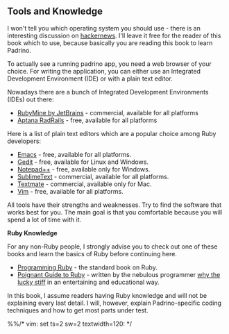 ## Tools and Knowledge

I won't tell you which operating system you should use - there is an interesting discussion on
[hackernews](http://news.ycombinator.com/item?id=3786674 "hackernews"). I'll leave it free for the reader of this book
which to use, because basically you are reading this book to learn Padrino.


To actually see a running padrino app, you need a web browser of your choice.  For writing the application, you can
either use an Integrated Development Environment (IDE) or with a plain text editor.


Nowadays there are a bunch of Integrated Development Environments (IDEs) out there:


- [RubyMine by JetBrains](http://www.jetbrains.com/ruby/ "RubyMine") - commercial, available for all platforms
- [Aptana RadRails](http://www.aptana.com/products/radrails "Aptana RadRails") - free, available for all platforms


Here is a list of plain text editors which are a popular choice among Ruby developers:


- [Emacs](http://www.gnu.org/s/emacs/ "Emacs") - free, available for all platforms.
- [Gedit](http://projects.gnome.org/gedit/ "Gedit") - free, available for Linux and Windows.
- [Notepad++](http://notepad-plus-plus.org/ "Notepad ++") - free, available only for Windows.
- [SublimeText](http://www.sublimetext.com "SublimeText") - commercial, available for all platforms.
- [Textmate](http://macromates.com/ "Textmate") - commercial, available only for Mac.
- [Vim](http://www.vim.org/ "Vim") - free, available for all platforms.


All tools have their strengths and weaknesses. Try to find the software that works best for you. The main goal is that
you comfortable because you will spend a lot of time with it.


**Ruby Knowledge**

For any non-Ruby people, I strongly advise you to check out one of these books and learn the basics of Ruby before
continuing here.


- [Programming Ruby](http://pragprog.com/book/ruby3/programming-ruby-1-9 "Programming Ruby") - the
  standard book on Ruby.
- [Poignant Guide to Ruby](http://www.scribd.com/doc/8545174/Whys-Poignant-Guide-to-Ruby "Poignant Guide To Ruby") -
  written by the nebulous programmer [why the lucky stiff](http://en.wikipedia.org/wiki/Why_the_lucky_stiff "Stiff") in
  an entertaining and educational way.


In this book, I assume readers having Ruby knowledge and will not be explaining every last detail. I will, however,
explain Padrino-specific coding techniques and how to get most parts under test.

%%/* vim: set ts=2 sw=2 textwidth=120: */
